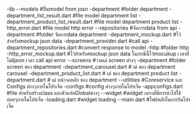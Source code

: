 -lib 
--models    #ปั้นmodel from josn 
    -department     #folder department
        -department_list_result.dart    #file model department list
        -department_product_list_result.dart    #file model department product list
    -http_error.dart    #file model http error 
--repositories #จัดการdata from api
    -department     #folder จัดการdata department
        -department_mockup.dart     #ไว้สำหรับmockup json data
        -department_provider.dart     #call api
        -department_repositories.dart     #convert response to model
    -http   #folder http
        -http_error_mockup.dart  #ไว้สำหรับmockup json data ในกรณีนี้ไว้mocukup เวลาที่ไม่มีjson เวลา call api error
--screens   #วาดui screen ต่างๆ
    -department     #folder screen ของ department
        -department_carousel.dart   # ui ของ department carousel
        -department_product_list.dart   # ui ของ department product list
        -department.dart    # ui หน้าจอหลัก ของ department
--utilities     #Coreservice และ Configs ต่างๆภายในโปรเจ็ค
    -configs    #config ต่างๆภายในโปรเจ็ค
        -appconfigs.dart    #file สำหรับสร้างclass และตัวแปลGlobalต่างๆ
--widget        #widget กลางที่มีการนำไปใช้บ่อยๆภายในโปรเจ็ค
    -loading.dart       #widget loading
--main.dart     #ไฟล์หลักในการรันโปรเจ็ค
